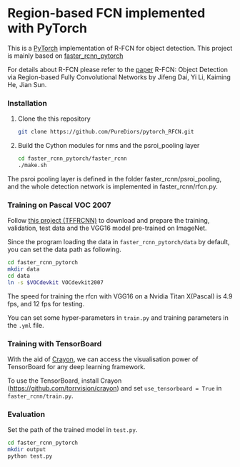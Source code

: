 # Region-based FCN implemented with PyTorch
This is a [PyTorch](https://github.com/pytorch/pytorch)
implementation of R-FCN for object detection. 
This project is mainly based on [faster_rcnn_pytorch](https://github.com/longcw/faster_rcnn_pytorch)

For details about R-FCN please refer to the [paper](https://arxiv.org/abs/1605.06409)
R-FCN: Object Detection via Region-based Fully Convolutional Networks
by Jifeng Dai, Yi Li, Kaiming He, Jian Sun.

### Installation
1. Clone the this repository
    ```bash
    git clone https://github.com/PureDiors/pytorch_RFCN.git
    ```

2. Build the Cython modules for nms and the psroi_pooling layer
    ```bash
    cd faster_rcnn_pytorch/faster_rcnn
    ./make.sh
    ```

The psroi pooling layer is defined in the folder faster_rcnn/psroi_pooling,
and the whole detection network is implemented in faster_rcnn/rfcn.py.


### Training on Pascal VOC 2007

Follow [this project (TFFRCNN)](https://github.com/CharlesShang/TFFRCNN)
to download and prepare the training, validation, test data 
and the VGG16 model pre-trained on ImageNet. 

Since the program loading the data in `faster_rcnn_pytorch/data` by default,
you can set the data path as following.
```bash
cd faster_rcnn_pytorch
mkdir data
cd data
ln -s $VOCdevkit VOCdevkit2007
```


The speed for training the rfcn with VGG16 on a Nvidia Titan X(Pascal) is 4.9 fps, and 12 fps for testing.

You can set some hyper-parameters in `train.py` and training parameters in the `.yml` file.


### Training with TensorBoard
With the aid of [Crayon](https://github.com/torrvision/crayon),
we can access the visualisation power of TensorBoard for any 
deep learning framework.

To use the TensorBoard, install Crayon (https://github.com/torrvision/crayon)
and set `use_tensorboard = True` in `faster_rcnn/train.py`.

### Evaluation
Set the path of the trained model in `test.py`.
```bash
cd faster_rcnn_pytorch
mkdir output
python test.py
```
